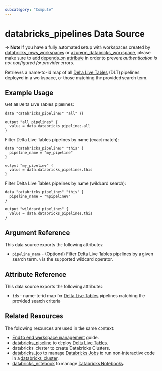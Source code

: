 ```yaml
---
subcategory: "Compute"
---
```

# databricks_pipelines Data Source

-> **Note** If you have a fully automated setup with workspaces created by [databricks_mws_workspaces](../resources/mws_workspaces.md) or [azurerm_databricks_workspace](https://registry.terraform.io/providers/hashicorp/azurerm/latest/docs/resources/databricks_workspace), please make sure to add [depends_on attribute](../index.md#data-resources-and-authentication-is-not-configured-errors) in order to prevent _authentication is not configured for provider_ errors.

Retrieves a name-to-id map of all [Delta Live Tables](https://docs.databricks.com/data-engineering/delta-live-tables/index.html) (DLT) pipelines deployed in a workspace, or those matching the provided search term. 

## Example Usage

Get all Delta Live Tables pipelines:

```hcl
data "databricks_pipelines" "all" {}

output "all_pipelines" {
  value = data.databricks_pipelines.all
}
```

Filter Delta Live Tables pipelines by name (exact match):

```hcl
data "databricks_pipelines" "this" {
  pipeline_name = "my_pipeline"
}

output "my_pipeline" {
  value = data.databricks_pipelines.this
}
```

Filter Delta Live Tables pipelines by name (wildcard search):

```hcl
data "databricks_pipelines" "this" {
  pipeline_name = "%pipeline%"
}

output "wildcard_pipelines" {
  value = data.databricks_pipelines.this
}
```

## Argument Reference

This data source exports the following attributes:

* `pipeline_name` - (Optional) Filter Delta Live Tables pipelines by a given search term. `%` is the supported wildcard operator.
  

## Attribute Reference

This data source exports the following attributes:

* `ids` - name-to-id map for [Delta Live Tables](https://docs.databricks.com/data-engineering/delta-live-tables/index.html) pipelines matching the provided search criteria.

## Related Resources

The following resources are used in the same context:

* [End to end workspace management](../guides/workspace-management.md) guide.
* [databricks_pipeline](../resources/pipeline.md) to deploy [Delta Live Tables](https://docs.databricks.com/data-engineering/delta-live-tables/index.html).
* [databricks_cluster](cluster.md) to create [Databricks Clusters](https://docs.databricks.com/clusters/index.html).
* [databricks_job](job.md) to manage [Databricks Jobs](https://docs.databricks.com/jobs.html) to run non-interactive code in a [databricks_cluster](cluster.md).
* [databricks_notebook](notebook.md) to manage [Databricks Notebooks](https://docs.databricks.com/notebooks/index.html).
